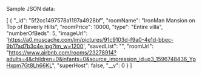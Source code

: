 Sample JSON data:

[
    {
        "_id": "5f2cc1497578a1197a4928bf",
        "roomName": "IronMan Mansion on Top of Beverly Hills",
        "roomPrice": 10000,
        "type": "Entire villa",
        "numberOfBeds": 5,
        "imageUrl": 'https://a0.muscache.com/im/pictures/91c9103d-f9a0-4e1d-bbec-9b17ad7b3c4e.jpg?im_w=1200',
        "savedList": "",
        "roomUrl": "https://www.airbnb.com/rooms/23278914?adults=4&children=0&infants=0&source_impression_id=p3_1596748436_YpHxpm7Gt8Lh66KL",
        "superHost": false,
        "__v": 0
    }
]